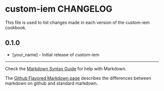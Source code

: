 # custom-iem CHANGELOG

This file is used to list changes made in each version of the custom-iem cookbook.

## 0.1.0
- [your_name] - Initial release of custom-iem

- - -
Check the [Markdown Syntax Guide](http://daringfireball.net/projects/markdown/syntax) for help with Markdown.

The [Github Flavored Markdown page](http://github.github.com/github-flavored-markdown/) describes the differences between markdown on github and standard markdown.
